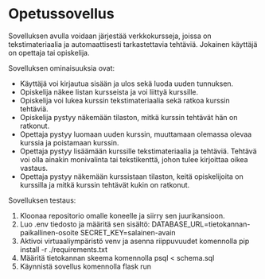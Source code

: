 # Opetussovellus

Sovelluksen avulla voidaan järjestää verkkokursseja, joissa on tekstimateriaalia ja automaattisesti tarkastettavia tehtäviä. Jokainen käyttäjä on opettaja tai opiskelija.

Sovelluksen ominaisuuksia ovat:

* Käyttäjä voi kirjautua sisään ja ulos sekä luoda uuden tunnuksen.
* Opiskelija näkee listan kursseista ja voi liittyä kurssille.
* Opiskelija voi lukea kurssin tekstimateriaalia sekä ratkoa kurssin tehtäviä.
* Opiskelija pystyy näkemään tilaston, mitkä kurssin tehtävät hän on ratkonut.
* Opettaja pystyy luomaan uuden kurssin, muuttamaan olemassa olevaa kurssia ja poistamaan kurssin.
* Opettaja pystyy lisäämään kurssille tekstimateriaalia ja tehtäviä. Tehtävä voi olla ainakin monivalinta tai tekstikenttä, 
  johon tulee kirjoittaa oikea vastaus.
* Opettaja pystyy näkemään kurssistaan tilaston, keitä opiskelijoita on kurssilla ja mitkä kurssin tehtävät kukin on ratkonut.

Sovelluksen testaus:

1. Kloonaa repositorio omalle koneelle ja siirry sen juurikansioon.
2. Luo .env tiedosto ja määritä sen sisältö:
     DATABASE_URL=tietokannan-paikallinen-osoite
     SECRET_KEY=salainen-avain
3. Aktivoi virtuaaliympäristö venv ja asenna riippuvuudet komennolla pip install -r ./requirements.txt
4. Määritä tietokannan skeema komennolla psql < schema.sql
5. Käynnistä sovellus komennolla flask run
